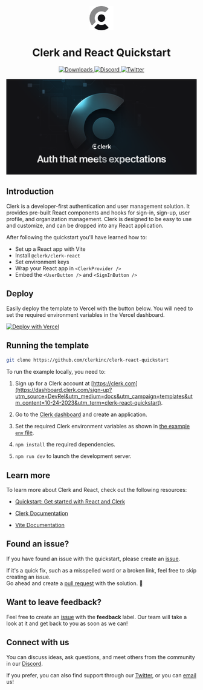<p align="center">
  <a href="https://clerk.com?utm_source=github&utm_medium=clerk_docs" target="_blank" rel="noopener noreferrer">
    <picture>
      <source media="(prefers-color-scheme: dark)" srcset="./public/light-logo.png">
      <img alt="Clerk Logo for light background" src="./public/dark-logo.png" height="64">
    </picture>
  </a>
  <br />
</p>
<div align="center">
  <h1>
    Clerk and React Quickstart 
  </h1>  
  <a href="https://www.npmjs.com/package/@clerk/clerk-js">
    <img alt="Downloads" src="https://img.shields.io/npm/dm/@clerk/clerk-js" />
  </a>
  <a href="https://discord.com/invite/b5rXHjAg7A">
    <img alt="Discord" src="https://img.shields.io/discord/856971667393609759?color=7389D8&label&logo=discord&logoColor=ffffff" />
  </a>
  <a href="https://twitter.com/clerkdev">
    <img alt="Twitter" src="https://img.shields.io/twitter/url.svg?label=%40clerkdev&style=social&url=https%3A%2F%2Ftwitter.com%2Fclerkdev" />
  </a> 
  <br />
  <br />
  <img alt="Clerk Hero Image" src="./public/hero.png">
</div>

## Introduction

Clerk is a developer-first authentication and user management solution. It provides pre-built React components and hooks for sign-in, sign-up, user profile, and organization management. Clerk is designed to be easy to use and customize, and can be dropped into any React application.

After following the quickstart you'll have learned how to:

- Set up a React app with Vite
- Install `@clerk/clerk-react`
- Set environment keys
- Wrap your React app in `<ClerkProvider />`
- Embed the `<UserButton />` and `<SignInButton />`

<!-- TODO: Include information about the different branches of this repository -->

## Deploy

Easily deploy the template to Vercel with the button below. You will need to set the required environment variables in the Vercel dashboard.

[![Deploy with Vercel](https://vercel.com/button)](https://vercel.com/new/clone?repository-url=https%3A%2F%2Fgithub.com%2Fclerkinc%2Fclerk-react-quickstart&env=VITE_CLERK_PUBLISHABLE_KEY,CLERK_SECRET_KEY&envDescription=Clerk%20API%20keys&envLink=https%3A%2F%2Fclerk.com%2Fdocs%2Fquickstart%2Freact&redirect-url=https%3A%2F%2Fclerk.com%2Fdocs%2Fquickstart%2Freact)

## Running the template

```bash
git clone https://github.com/clerkinc/clerk-react-quickstart
```

To run the example locally, you need to:

1. Sign up for a Clerk account at [https://clerk.com](https://dashboard.clerk.com/sign-up?utm_source=DevRel&utm_medium=docs&utm_campaign=templates&utm_content=10-24-2023&utm_term=clerk-react-quickstart).

2. Go to the [Clerk dashboard](https://dashboard.clerk.com?utm_source=DevRel&utm_medium=docs&utm_campaign=templates&utm_content=10-24-2023&utm_term=clerk-react-quickstart) and create an application.

3. Set the required Clerk environment variables as shown in [the example `env` file](./.env.sample).

4. `npm install` the required dependencies.

5. `npm run dev` to launch the development server.

## Learn more

To learn more about Clerk and React, check out the following resources:

- [Quickstart: Get started with React and Clerk](https://clerk.com/docs/quickstarts/react?utm_source=DevRel&utm_medium=docs&utm_campaign=templates&utm_content=10-24-2023&utm_term=clerk-react-quickstart)

- [Clerk Documentation](https://clerk.com/docs?utm_source=DevRel&utm_medium=docs&utm_campaign=templates&utm_content=10-24-2023&utm_term=clerk-react-quickstart)
- [Vite Documentation](https://vitejs.dev/guide/)

## Found an issue?

If you have found an issue with the quickstart, please create an [issue](https://github.com/clerk/clerk-react-quickstart/issues).

If it's a quick fix, such as a misspelled word or a broken link, feel free to skip creating an issue.  
Go ahead and create a [pull request](https://github.com/clerk/clerk-react-quickstart/pulls) with the solution. :rocket:

## Want to leave feedback?

Feel free to create an [issue](https://github.com/clerk/clerk-react-quickstart/issues) with the **feedback** label. Our team will take a look at it and get back to you as soon as we can!

## Connect with us

You can discuss ideas, ask questions, and meet others from the community in our [Discord](https://discord.com/invite/b5rXHjAg7A).

If you prefer, you can also find support through our [Twitter](https://twitter.com/ClerkDev), or you can [email](mailto:support@clerk.dev) us!
